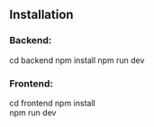 ## Installation

### Backend:
cd backend
npm install
npm run dev

### Frontend:
cd frontend
npm install  
npm run dev

